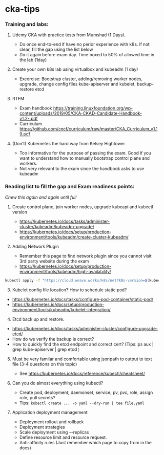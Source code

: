 # cka-tips

### Training and labs: 

  1. Udemy CKA with practice tests from Mumshad (1 Days).
     - Do once end-to-end if have no perior experience with k8s. If not clear, fill the gap using the list below
     - Do it again before exam day. Time boxed to 50% of allowed time in the lab (1day)

  2. Create your own k8s lab using virtualbox and kubeadm (1 day)
     - Excercise: Bootstrap cluster, adding/removing worker nodes, upgrade, change config files kube-apiserver and kubelet, backup-restore etcd

  3. RTFM
     - Exam handbook https://training.linuxfoundation.org/wp-content/uploads/2019/05/CKA-CKAD-Candidate-Handbook-v1.2-.pdf
     - Curriculum https://github.com/cncf/curriculum/raw/master/CKA_Curriculum_v1.19.pdf

  3. (Don't) Kubernetes the hard way from Kelsey Hightower
     - Too informative for the purpose of passing the exam. Good if you want to understand how to manually bootstrap control plane and workers.
     - Not very relevant to the exam since the handbook asks to use kubeadm

### Reading list to fill the gap and Exam readiness points:
*Chew this again and again until full*

1. Create control plane, join worker nodes, upgrade kubeapi and kubectl version
   - https://kubernetes.io/docs/tasks/administer-cluster/kubeadm/kubeadm-upgrade/
   - https://kubernetes.io/docs/setup/production-environment/tools/kubeadm/create-cluster-kubeadm/


2. Adding Network Plugin
   - Remember this page to find network plugin since you cannot visit 3rd party website during the exam
   - https://kubernetes.io/docs/setup/production-environment/tools/kubeadm/high-availability/

```bash
kubectl apply -f "https://cloud.weave.works/k8s/net?k8s-version=$(kubectl version | base64 | tr -d '\n')"
```

3. Kubelet  config file location? How to schedule static pod?
  - https://kubernetes.io/docs/tasks/configure-pod-container/static-pod/
  - https://kubernetes.io/docs/setup/production-environment/tools/kubeadm/kubelet-integration/


4. Etcd back up and restore.  
  - https://kubernetes.io/docs/tasks/administer-cluster/configure-upgrade-etcd/
  - How do we verify the backup is correct?
  - How to quickly find the etcd endpoint and correct cert?  (Tips: ps aux | grep kube-apiserver | grep etcd )

5. Must be very familar and comfortable using jsonpath to output to text file (3-4 questions on this topic)
   - See https://kubernetes.io/docs/reference/kubectl/cheatsheet/


6. Can you do almost everything using kubectl? 
   - Create pod, deployment, daemonset, service, pv, pvc, role, assign role, pull secrets?
   - Tips:  `kubectl create ... -o yaml --dry-run | tee file.yaml `
	  
	  
7. Application deployment management
   - Deployment rollout and rollback
   - Deployment strategies
   - Scale deployment using --replicas
   - Define resource limit and resource request.
   - Anti-affinity rules (Just remember which page to copy from in the docs)
